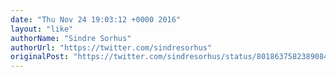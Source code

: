 ```yaml
---
date: "Thu Nov 24 19:03:12 +0000 2016"
layout: "like"
authorName: "Sindre Sorhus"
authorUrl: "https://twitter.com/sindresorhus"
originalPost: "https://twitter.com/sindresorhus/status/801863758238908416"
---
```

